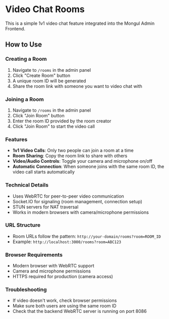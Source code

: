 # Video Chat Rooms

This is a simple 1v1 video chat feature integrated into the Mongul Admin Frontend.

## How to Use

### Creating a Room
1. Navigate to `/rooms` in the admin panel
2. Click "Create Room" button
3. A unique room ID will be generated
4. Share the room link with someone you want to video chat with

### Joining a Room
1. Navigate to `/rooms` in the admin panel
2. Click "Join Room" button
3. Enter the room ID provided by the room creator
4. Click "Join Room" to start the video call

### Features
- **1v1 Video Calls**: Only two people can join a room at a time
- **Room Sharing**: Copy the room link to share with others
- **Video/Audio Controls**: Toggle your camera and microphone on/off
- **Automatic Connection**: When someone joins with the same room ID, the video call starts automatically

### Technical Details
- Uses WebRTC for peer-to-peer video communication
- Socket.IO for signaling (room management, connection setup)
- STUN servers for NAT traversal
- Works in modern browsers with camera/microphone permissions

### URL Structure
- Room URLs follow the pattern: `http://your-domain/rooms?room=ROOM_ID`
- Example: `http://localhost:3000/rooms?room=ABC123`

### Browser Requirements
- Modern browser with WebRTC support
- Camera and microphone permissions
- HTTPS required for production (camera access)

### Troubleshooting
- If video doesn't work, check browser permissions
- Make sure both users are using the same room ID
- Check that the backend WebRTC server is running on port 8086 